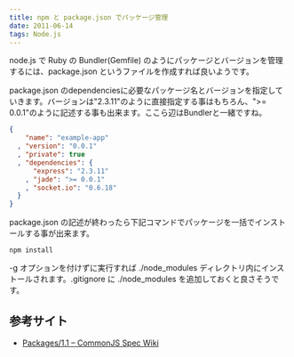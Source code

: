 ```yaml
---
title: npm と package.json でパッケージ管理
date: 2011-06-14
tags: Node.js
---
```


node.js で Ruby の Bundler(Gemfile) のようにパッケージとバージョンを管理するには、package.json というファイルを作成すれば良いようです。

package.json のdependenciesに必要なパッケージ名とバージョンを指定していきます。バージョンは"2.3.11"のように直接指定する事はもちろん、">= 0.0.1"のように記述する事も出来ます。ここら辺はBundlerと一緒ですね。

```json
{
    "name": "example-app"
  , "version": "0.0.1"
  , "private": true
  , "dependencies": {
      "express": "2.3.11"
    , "jade": ">= 0.0.1"
    , "socket.io": "0.6.18"
  }
}
```

package.json の記述が終わったら下記コマンドでパッケージを一括でインストールする事が出来ます。

```
npm install
```

-g オプションを付けずに実行すれば ./node_modules ディレクトリ内にインストールされます。.gitignore に ./node_modules を追加しておくと良さそうです。

## 参考サイト

* [Packages/1.1 – CommonJS Spec Wiki](http://wiki.commonjs.org/wiki/Packages/1.1)

